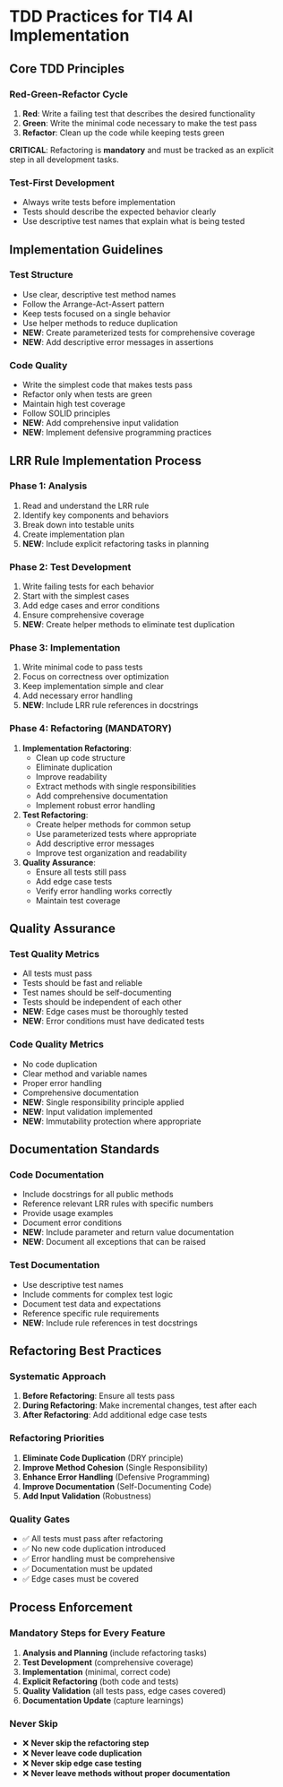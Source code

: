 # TDD Practices for TI4 AI Implementation

## Core TDD Principles

### Red-Green-Refactor Cycle
1. **Red**: Write a failing test that describes the desired functionality
2. **Green**: Write the minimal code necessary to make the test pass
3. **Refactor**: Clean up the code while keeping tests green

**CRITICAL**: Refactoring is **mandatory** and must be tracked as an explicit step in all development tasks.

### Test-First Development
- Always write tests before implementation
- Tests should describe the expected behavior clearly
- Use descriptive test names that explain what is being tested

## Implementation Guidelines

### Test Structure
- Use clear, descriptive test method names
- Follow the Arrange-Act-Assert pattern
- Keep tests focused on a single behavior
- Use helper methods to reduce duplication
- **NEW**: Create parameterized tests for comprehensive coverage
- **NEW**: Add descriptive error messages in assertions

### Code Quality
- Write the simplest code that makes tests pass
- Refactor only when tests are green
- Maintain high test coverage
- Follow SOLID principles
- **NEW**: Add comprehensive input validation
- **NEW**: Implement defensive programming practices

## LRR Rule Implementation Process

### Phase 1: Analysis
1. Read and understand the LRR rule
2. Identify key components and behaviors
3. Break down into testable units
4. Create implementation plan
5. **NEW**: Include explicit refactoring tasks in planning

### Phase 2: Test Development
1. Write failing tests for each behavior
2. Start with the simplest cases
3. Add edge cases and error conditions
4. Ensure comprehensive coverage
5. **NEW**: Create helper methods to eliminate test duplication

### Phase 3: Implementation
1. Write minimal code to pass tests
2. Focus on correctness over optimization
3. Keep implementation simple and clear
4. Add necessary error handling
5. **NEW**: Include LRR rule references in docstrings

### Phase 4: Refactoring (MANDATORY)
1. **Implementation Refactoring**:
   - Clean up code structure
   - Eliminate duplication
   - Improve readability
   - Extract methods with single responsibilities
   - Add comprehensive documentation
   - Implement robust error handling
2. **Test Refactoring**:
   - Create helper methods for common setup
   - Use parameterized tests where appropriate
   - Add descriptive error messages
   - Improve test organization and readability
3. **Quality Assurance**:
   - Ensure all tests still pass
   - Add edge case tests
   - Verify error handling works correctly
   - Maintain test coverage

## Quality Assurance

### Test Quality Metrics
- All tests must pass
- Tests should be fast and reliable
- Test names should be self-documenting
- Tests should be independent of each other
- **NEW**: Edge cases must be thoroughly tested
- **NEW**: Error conditions must have dedicated tests

### Code Quality Metrics
- No code duplication
- Clear method and variable names
- Proper error handling
- Comprehensive documentation
- **NEW**: Single responsibility principle applied
- **NEW**: Input validation implemented
- **NEW**: Immutability protection where appropriate

## Documentation Standards

### Code Documentation
- Include docstrings for all public methods
- Reference relevant LRR rules with specific numbers
- Provide usage examples
- Document error conditions
- **NEW**: Include parameter and return value documentation
- **NEW**: Document all exceptions that can be raised

### Test Documentation
- Use descriptive test names
- Include comments for complex test logic
- Document test data and expectations
- Reference specific rule requirements
- **NEW**: Include rule references in test docstrings

## Refactoring Best Practices

### Systematic Approach
1. **Before Refactoring**: Ensure all tests pass
2. **During Refactoring**: Make incremental changes, test after each
3. **After Refactoring**: Add additional edge case tests

### Refactoring Priorities
1. **Eliminate Code Duplication** (DRY principle)
2. **Improve Method Cohesion** (Single Responsibility)
3. **Enhance Error Handling** (Defensive Programming)
4. **Improve Documentation** (Self-Documenting Code)
5. **Add Input Validation** (Robustness)

### Quality Gates
- ✅ All tests must pass after refactoring
- ✅ No new code duplication introduced
- ✅ Error handling must be comprehensive
- ✅ Documentation must be updated
- ✅ Edge cases must be covered

## Process Enforcement

### Mandatory Steps for Every Feature
1. **Analysis and Planning** (include refactoring tasks)
2. **Test Development** (comprehensive coverage)
3. **Implementation** (minimal, correct code)
4. **Explicit Refactoring** (both code and tests)
5. **Quality Validation** (all tests pass, edge cases covered)
6. **Documentation Update** (capture learnings)

### Never Skip
- ❌ **Never skip the refactoring step**
- ❌ **Never leave code duplication**
- ❌ **Never skip edge case testing**
- ❌ **Never leave methods without proper documentation**
